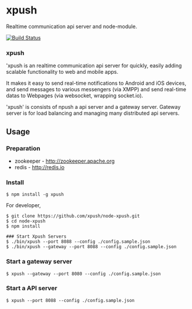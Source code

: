 # xpush
Realtime communication api server and node-module.

[![Build Status](https://travis-ci.org/xpush/node-xpush.png?branch=master)](https://travis-ci.org/xpush/node-xpush)

### xpush
'xpush is an realtime communication api server for quickly, easily adding scalable functionality to web and mobile apps.

It makes it easy to send real-time notifications to Android and iOS devices, and send messages to various messengers (via XMPP) and send real-time datas to Webpages (via websocket, wrapping socket.io).

'xpush' is consists of npush a api server and a gateway server.
Gateway server is for load balancing and managing many distributed api servers.

## Usage

### Preparation
  * zookeeper - http://zookeeper.apache.org
  * redis - http://redis.io

### Install

	$ npm install -g xpush
	
For developer, 

	$ git clone https://github.com/xpush/node-xpush.git
	$ cd node-xpush
	$ npm install
	
	### Start Xpush Servers
	$ ./bin/xpush --port 8088 --config ./config.sample.json
	$ ./bin/xpush --gateway --port 8088 --config ./config.sample.json

### Start a gateway server

	$ xpush --gateway --port 8080 --config ./config.sample.json

### Start a API server

	$ xpush --port 8088 --config ./config.sample.json





 



